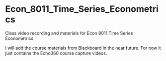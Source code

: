 # Econ_8011_Time_Series_Econometrics
Class video recording and materials for Econ 8011 Time Series Econometrics

I will add the course materials from Blackboard in the near future.  For now it just contains the Echo360 course capture videos.
